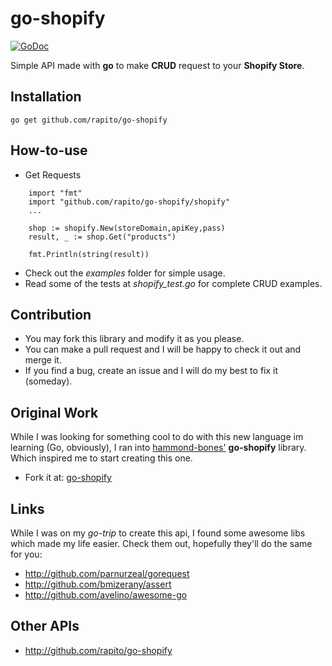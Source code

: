go-shopify
==========

[![GoDoc](https://godoc.org/github.com/rapito/go-shopify/shopify?status.svg)](https://godoc.org/github.com/rapito/go-shopify/shopify)

Simple API made with **go** to make **CRUD** request to your **Shopify Store**.

Installation
------------
```
go get github.com/rapito/go-shopify
```

How-to-use
----------


- Get Requests

```
    import "fmt"
    import "github.com/rapito/go-shopify/shopify"
    ...
    
    shop := shopify.New(storeDomain,apiKey,pass)
    result, _ := shop.Get("products")
    
    fmt.Println(string(result))
```

- Check out the *examples* folder for simple usage.
- Read some of the tests at *shopify_test.go* for complete CRUD examples.

Contribution
------------
 
 - You may fork this library and modify it as you please.
 - You can make a pull request and I will be happy to check it out and merge it.
 - If you find a bug, create an issue and I will do my best to fix it (someday). 

Original Work
-------------

While I was looking for something cool to do with this new language im learning 
(Go, obviously), I ran into [hammond-bones'](https://github.com/hammond-bones/) **go-shopify** 
library. Which inspired me to start creating this one. 

- Fork it at: [go-shopify](https://github.com/hammond-bones/go-shopify)

Links
-----

While I was on my *go-trip* to create this api, I found some awesome libs which made 
my life easier.
Check them out, hopefully they'll do the same for you:
 
 - http://github.com/parnurzeal/gorequest
 - http://github.com/bmizerany/assert
 - http://github.com/avelino/awesome-go
 
 Other APIs
 ----------
 
 - http://github.com/rapito/go-shopify
 
